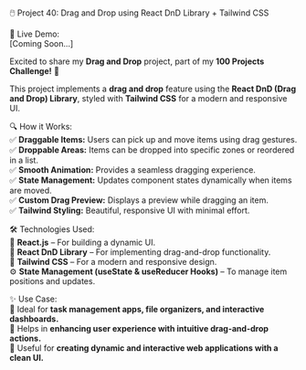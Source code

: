 🖱️ Project 40: Drag and Drop using React DnD Library + Tailwind CSS  

🔗 Live Demo:  
[Coming Soon...]  

Excited to share my **Drag and Drop** project, part of my **100 Projects Challenge!** 🎉  

This project implements a **drag and drop** feature using the **React DnD (Drag and Drop) Library**, styled with **Tailwind CSS** for a modern and responsive UI.  

🔍 How it Works:  
✅ **Draggable Items:** Users can pick up and move items using drag gestures.  
✅ **Droppable Areas:** Items can be dropped into specific zones or reordered in a list.  
✅ **Smooth Animation:** Provides a seamless dragging experience.  
✅ **State Management:** Updates component states dynamically when items are moved.  
✅ **Custom Drag Preview:** Displays a preview while dragging an item.  
✅ **Tailwind Styling:** Beautiful, responsive UI with minimal effort.  

🛠️ Technologies Used:  
🚀 **React.js** – For building a dynamic UI.  
🎯 **React DnD Library** – For implementing drag-and-drop functionality.  
🎨 **Tailwind CSS** – For a modern and responsive design.  
⚙️ **State Management (useState & useReducer Hooks)** – To manage item positions and updates.  

✨ Use Case:  
🔹 Ideal for **task management apps, file organizers, and interactive dashboards.**  
🔹 Helps in **enhancing user experience with intuitive drag-and-drop actions.**  
🔹 Useful for **creating dynamic and interactive web applications with a clean UI.**  
